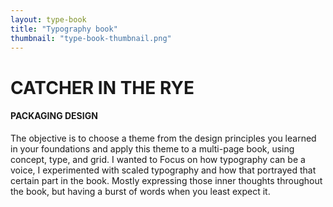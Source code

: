 ```yaml
---
layout: type-book
title: "Typography book"
thumbnail: "type-book-thumbnail.png"
---
```


# CATCHER IN THE RYE

#### PACKAGING DESIGN

The objective is to choose a theme from the design principles you learned in your foundations and apply this theme to a multi-page book, using concept, type, and grid. I wanted to Focus on how typography can be a voice, I experimented with scaled typography and how that portrayed that certain part in the book. Mostly expressing those inner thoughts throughout the book, but having a burst of words when you least expect it.
